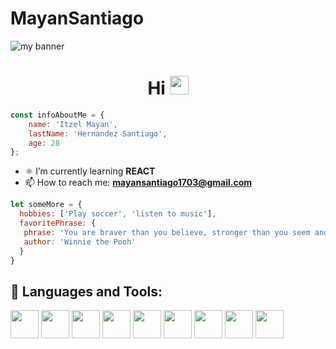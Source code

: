 # MayanSantiago
<p align=”center”>

<img src="https://user-images.githubusercontent.com/108848917/201454743-7e053015-2b87-48d1-a5dd-5a6064f306c6.png" alt="my banner">

</p>



<h1 align="center">Hi <img src="https://raw.githubusercontent.com/MartinHeinz/MartinHeinz/master/wave.gif" width="30px"></h1>


```js
const infoAboutMe = {
    name: 'Itzel Mayan',
    lastName: 'Hernandez Santiago',
    age: 28
};
```
- ⚛️ I’m currently learning **REACT**
- 📫 How to reach me: **mayansantiago1703@gmail.com**

```js
let someMore = {
  hobbies: ['Play soccer', 'listen to music'],
  favoritePhrase: { 
   phrase: 'You are braver than you believe, stronger than you seem and smarter than you think.',
   author: 'Winnie the Pooh' 
  }
}
```

## 🚀 Languages and Tools:

<code><img height="45" src="https://img.icons8.com/external-tal-revivo-color-tal-revivo/24/null/external-react-a-javascript-library-for-building-user-interfaces-logo-color-tal-revivo.png"></code>
<code><img height="45" src="https://cdn.icon-icons.com/icons2/2107/PNG/512/file_type_vscode_icon_130084.png"></code>
<code><img height="45" src="https://mirayhazlo.com/wp-content/uploads/2018/09/Html5_dise%C3%B1o_web-1.png"></code>
<code><img height="45" src="https://cdn.pixabay.com/photo/2017/08/05/11/16/logo-2582747_1280.png"></code>
<code><img height="45" src="https://img.icons8.com/color/48/000000/javascript.png"></code>
<code><img height="45" src="https://img.icons8.com/color/48/000000/nodejs.png"></code>
<code><img height="45" src="https://img.icons8.com/color/48/000000/git.png"></code>
<code><img height="45" src="https://img.icons8.com/office/45/000000/figma.png"></code>
<code><img height="45" src="https://img.icons8.com/color/48/000000/firebase.png"></code>


